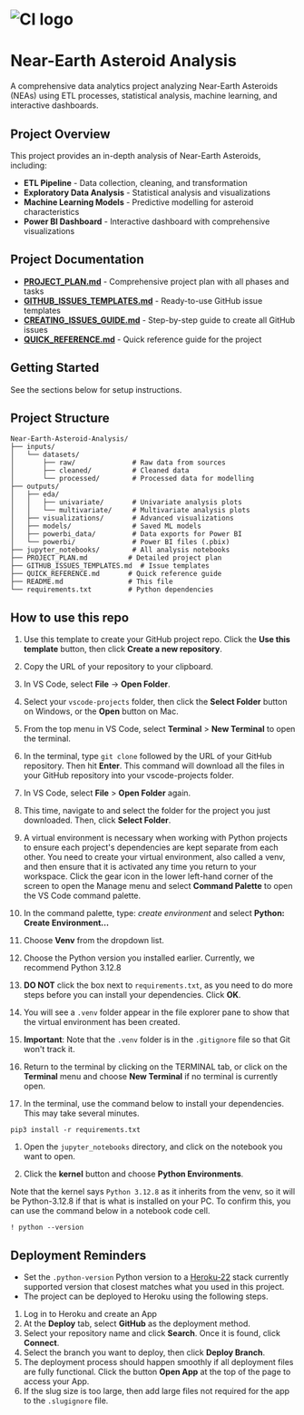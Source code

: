# ![CI logo](https://codeinstitute.s3.amazonaws.com/fullstack/ci_logo_small.png)

# Near-Earth Asteroid Analysis

A comprehensive data analytics project analyzing Near-Earth Asteroids (NEAs) using ETL processes, statistical analysis, machine learning, and interactive dashboards.

## Project Overview

This project provides an in-depth analysis of Near-Earth Asteroids, including:
- **ETL Pipeline** - Data collection, cleaning, and transformation
- **Exploratory Data Analysis** - Statistical analysis and visualizations
- **Machine Learning Models** - Predictive modelling for asteroid characteristics
- **Power BI Dashboard** - Interactive dashboard with comprehensive visualizations

## Project Documentation

- **[PROJECT_PLAN.md](PROJECT_PLAN.md)** - Comprehensive project plan with all phases and tasks
- **[GITHUB_ISSUES_TEMPLATES.md](GITHUB_ISSUES_TEMPLATES.md)** - Ready-to-use GitHub issue templates
- **[CREATING_ISSUES_GUIDE.md](CREATING_ISSUES_GUIDE.md)** - Step-by-step guide to create all GitHub issues
- **[QUICK_REFERENCE.md](QUICK_REFERENCE.md)** - Quick reference guide for the project

## Getting Started

See the sections below for setup instructions.

## Project Structure

```
Near-Earth-Asteroid-Analysis/
├── inputs/
│   └── datasets/
│       ├── raw/              # Raw data from sources
│       ├── cleaned/          # Cleaned data
│       └── processed/        # Processed data for modelling
├── outputs/
│   ├── eda/
│   │   ├── univariate/       # Univariate analysis plots
│   │   └── multivariate/     # Multivariate analysis plots
│   ├── visualizations/       # Advanced visualizations
│   ├── models/               # Saved ML models
│   ├── powerbi_data/         # Data exports for Power BI
│   └── powerbi/              # Power BI files (.pbix)
├── jupyter_notebooks/        # All analysis notebooks
├── PROJECT_PLAN.md          # Detailed project plan
├── GITHUB_ISSUES_TEMPLATES.md  # Issue templates
├── QUICK_REFERENCE.md       # Quick reference guide
├── README.md                # This file
└── requirements.txt         # Python dependencies
```

## How to use this repo

1. Use this template to create your GitHub project repo. Click the **Use this template** button, then click **Create a new repository**.

1. Copy the URL of your repository to your clipboard.

1. In VS Code, select **File** -> **Open Folder**.

1. Select your `vscode-projects` folder, then click the **Select Folder** button on Windows, or the **Open** button on Mac.

1. From the top menu in VS Code, select **Terminal** > **New Terminal** to open the terminal.

1. In the terminal, type `git clone` followed by the URL of your GitHub repository. Then hit **Enter**. This command will download all the files in your GitHub repository into your vscode-projects folder.

1. In VS Code, select **File** > **Open Folder** again.

1. This time, navigate to and select the folder for the project you just downloaded. Then, click **Select Folder**.

1. A virtual environment is necessary when working with Python projects to ensure each project's dependencies are kept separate from each other. You need to create your virtual environment, also called a venv, and then ensure that it is activated any time you return to your workspace.
Click the gear icon in the lower left-hand corner of the screen to open the Manage menu and select **Command Palette** to open the VS Code command palette.

1. In the command palette, type: *create environment* and select **Python: Create Environment…**

1. Choose **Venv** from the dropdown list.

1. Choose the Python version you installed earlier. Currently, we recommend Python 3.12.8

1. **DO NOT** click the box next to `requirements.txt`, as you need to do more steps before you can install your dependencies. Click **OK**.

1. You will see a `.venv` folder appear in the file explorer pane to show that the virtual environment has been created.

1. **Important**: Note that the `.venv` folder is in the `.gitignore` file so that Git won't track it.

1. Return to the terminal by clicking on the TERMINAL tab, or click on the **Terminal** menu and choose **New Terminal** if no terminal is currently open.

1. In the terminal, use the command below to install your dependencies. This may take several minutes.

 ```console
 pip3 install -r requirements.txt
 ```

1. Open the `jupyter_notebooks` directory, and click on the notebook you want to open.

1. Click the **kernel** button and choose **Python Environments**.

Note that the kernel says `Python 3.12.8` as it inherits from the venv, so it will be Python-3.12.8 if that is what is installed on your PC. To confirm this, you can use the command below in a notebook code cell.

```console
! python --version
```

## Deployment Reminders

* Set the `.python-version` Python version to a [Heroku-22](https://devcenter.heroku.com/articles/python-support#supported-runtimes) stack currently supported version that closest matches what you used in this project.
* The project can be deployed to Heroku using the following steps.

1. Log in to Heroku and create an App
2. At the **Deploy** tab, select **GitHub** as the deployment method.
3. Select your repository name and click **Search**. Once it is found, click **Connect**.
4. Select the branch you want to deploy, then click **Deploy Branch**.
5. The deployment process should happen smoothly if all deployment files are fully functional. Click the button **Open App** at the top of the page to access your App.
6. If the slug size is too large, then add large files not required for the app to the `.slugignore` file.
